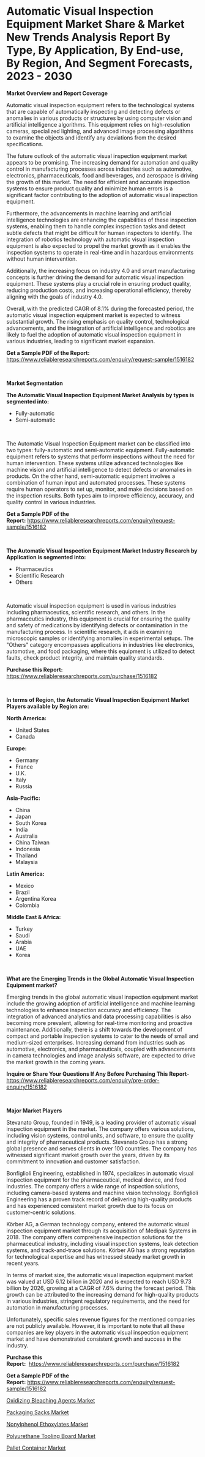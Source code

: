 <p><h1>Automatic Visual Inspection Equipment Market Share & Market New Trends Analysis Report By Type, By Application, By End-use, By Region, And Segment Forecasts, 2023 - 2030</h1></p><p><strong>Market Overview and Report Coverage</strong></p>
<p><p>Automatic visual inspection equipment refers to the technological systems that are capable of automatically inspecting and detecting defects or anomalies in various products or structures by using computer vision and artificial intelligence algorithms. This equipment relies on high-resolution cameras, specialized lighting, and advanced image processing algorithms to examine the objects and identify any deviations from the desired specifications.</p><p>The future outlook of the automatic visual inspection equipment market appears to be promising. The increasing demand for automation and quality control in manufacturing processes across industries such as automotive, electronics, pharmaceuticals, food and beverages, and aerospace is driving the growth of this market. The need for efficient and accurate inspection systems to ensure product quality and minimize human errors is a significant factor contributing to the adoption of automatic visual inspection equipment.</p><p>Furthermore, the advancements in machine learning and artificial intelligence technologies are enhancing the capabilities of these inspection systems, enabling them to handle complex inspection tasks and detect subtle defects that might be difficult for human inspectors to identify. The integration of robotics technology with automatic visual inspection equipment is also expected to propel the market growth as it enables the inspection systems to operate in real-time and in hazardous environments without human intervention.</p><p>Additionally, the increasing focus on industry 4.0 and smart manufacturing concepts is further driving the demand for automatic visual inspection equipment. These systems play a crucial role in ensuring product quality, reducing production costs, and increasing operational efficiency, thereby aligning with the goals of industry 4.0.</p><p>Overall, with the predicted CAGR of 8.1% during the forecasted period, the automatic visual inspection equipment market is expected to witness substantial growth. The rising emphasis on quality control, technological advancements, and the integration of artificial intelligence and robotics are likely to fuel the adoption of automatic visual inspection equipment in various industries, leading to significant market expansion.</p></p>
<p><strong>Get a Sample PDF of the Report:</strong> <a href="https://www.reliableresearchreports.com/enquiry/request-sample/1516182">https://www.reliableresearchreports.com/enquiry/request-sample/1516182</a></p>
<p>&nbsp;</p>
<p><strong>Market Segmentation</strong></p>
<p><strong>The Automatic Visual Inspection Equipment Market Analysis by types is segmented into:</strong></p>
<p><ul><li>Fully-automatic</li><li>Semi-automatic</li></ul></p>
<p>&nbsp;</p>
<p><p>The Automatic Visual Inspection Equipment market can be classified into two types: fully-automatic and semi-automatic equipment. Fully-automatic equipment refers to systems that perform inspections without the need for human intervention. These systems utilize advanced technologies like machine vision and artificial intelligence to detect defects or anomalies in products. On the other hand, semi-automatic equipment involves a combination of human input and automated processes. These systems require human operators to set up, monitor, and make decisions based on the inspection results. Both types aim to improve efficiency, accuracy, and quality control in various industries.</p></p>
<p><strong>Get a Sample PDF of the Report:</strong>&nbsp;<a href="https://www.reliableresearchreports.com/enquiry/request-sample/1516182">https://www.reliableresearchreports.com/enquiry/request-sample/1516182</a></p>
<p>&nbsp;</p>
<p><strong>The Automatic Visual Inspection Equipment Market Industry Research by Application is segmented into:</strong></p>
<p><ul><li>Pharmaceutics</li><li>Scientific Research</li><li>Others</li></ul></p>
<p>&nbsp;</p>
<p><p>Automatic visual inspection equipment is used in various industries including pharmaceutics, scientific research, and others. In the pharmaceutics industry, this equipment is crucial for ensuring the quality and safety of medications by identifying defects or contamination in the manufacturing process. In scientific research, it aids in examining microscopic samples or identifying anomalies in experimental setups. The "Others" category encompasses applications in industries like electronics, automotive, and food packaging, where this equipment is utilized to detect faults, check product integrity, and maintain quality standards.</p></p>
<p><strong>Purchase this Report:</strong>&nbsp; <a href="https://www.reliableresearchreports.com/purchase/1516182">https://www.reliableresearchreports.com/purchase/1516182</a></p>
<p>&nbsp;</p>
<p><strong>In terms of Region, the Automatic Visual Inspection Equipment Market Players available by Region are:</strong></p>
<p>
    <p> <strong> North America: </strong>
        <ul>
            <li>United States</li>
            <li>Canada</li>
        </ul>
        </p> 
    <p> <strong> Europe: </strong>
        <ul>
            <li>Germany</li>
            <li>France</li>
            <li>U.K.</li>
            <li>Italy</li>
            <li>Russia</li>
        </ul>
        </p> 
    <p> <strong> Asia-Pacific: </strong>
        <ul>
            <li>China</li>
            <li>Japan</li>
            <li>South Korea</li>
            <li>India</li>
            <li>Australia</li>
            <li>China Taiwan</li>
            <li>Indonesia</li>
            <li>Thailand</li>
            <li>Malaysia</li>
        </ul>
        </p> 
    <p> <strong> Latin America: </strong>
        <ul>
            <li>Mexico</li>
            <li>Brazil</li>
            <li>Argentina Korea</li>
            <li>Colombia</li>
        </ul>
        </p> 
    <p> <strong> Middle East & Africa: </strong>
        <ul>
            <li>Turkey</li>
            <li>Saudi</li>
            <li>Arabia</li>
            <li>UAE</li>
            <li>Korea</li>
        </ul>
    </p>
    </p>
<p>&nbsp;</p>
<p><strong>What are the Emerging Trends in the Global Automatic Visual Inspection Equipment market?</strong></p>
<p><p>Emerging trends in the global automatic visual inspection equipment market include the growing adoption of artificial intelligence and machine learning technologies to enhance inspection accuracy and efficiency. The integration of advanced analytics and data processing capabilities is also becoming more prevalent, allowing for real-time monitoring and proactive maintenance. Additionally, there is a shift towards the development of compact and portable inspection systems to cater to the needs of small and medium-sized enterprises. Increasing demand from industries such as automotive, electronics, and pharmaceuticals, coupled with advancements in camera technologies and image analysis software, are expected to drive the market growth in the coming years.</p></p>
<p><strong>Inquire or Share Your Questions If Any Before Purchasing This Report</strong>- <a href="https://www.reliableresearchreports.com/enquiry/pre-order-enquiry/1516182">https://www.reliableresearchreports.com/enquiry/pre-order-enquiry/1516182</a></p>
<p>&nbsp;</p>
<p><strong>Major Market Players</strong></p>
<p><p>Stevanato Group, founded in 1949, is a leading provider of automatic visual inspection equipment in the market. The company offers various solutions, including vision systems, control units, and software, to ensure the quality and integrity of pharmaceutical products. Stevanato Group has a strong global presence and serves clients in over 100 countries. The company has witnessed significant market growth over the years, driven by its commitment to innovation and customer satisfaction.</p><p>Bonfiglioli Engineering, established in 1974, specializes in automatic visual inspection equipment for the pharmaceutical, medical device, and food industries. The company offers a wide range of inspection solutions, including camera-based systems and machine vision technology. Bonfiglioli Engineering has a proven track record of delivering high-quality products and has experienced consistent market growth due to its focus on customer-centric solutions.</p><p>Körber AG, a German technology company, entered the automatic visual inspection equipment market through its acquisition of Medipak Systems in 2018. The company offers comprehensive inspection solutions for the pharmaceutical industry, including visual inspection systems, leak detection systems, and track-and-trace solutions. Körber AG has a strong reputation for technological expertise and has witnessed steady market growth in recent years.</p><p>In terms of market size, the automatic visual inspection equipment market was valued at USD 6.12 billion in 2020 and is expected to reach USD 9.73 billion by 2026, growing at a CAGR of 7.6% during the forecast period. This growth can be attributed to the increasing demand for high-quality products in various industries, stringent regulatory requirements, and the need for automation in manufacturing processes.</p><p>Unfortunately, specific sales revenue figures for the mentioned companies are not publicly available. However, it is important to note that all these companies are key players in the automatic visual inspection equipment market and have demonstrated consistent growth and success in the industry.</p></p>
<p><strong>Purchase this Report:</strong>&nbsp;&nbsp;<a href="https://www.reliableresearchreports.com/purchase/1516182">https://www.reliableresearchreports.com/purchase/1516182</a></p>
<p></p>
<p><strong>Get a Sample PDF of the Report:</strong>&nbsp;<a href="https://www.reliableresearchreports.com/enquiry/request-sample/1516182">https://www.reliableresearchreports.com/enquiry/request-sample/1516182</a></p>
<p><p><a href="https://medium.com/@porteradams98/oxidizing-bleaching-agents-market-exploring-market-share-market-trends-and-future-growth-efb85f30e114">Oxidizing Bleaching Agents Market</a></p><p><a href="https://medium.com/@zoeyleannon2023/packaging-sacks-market-insights-into-market-cagr-market-trends-and-growth-strategies-a2e7d0845101">Packaging Sacks Market</a></p><p><a href="https://medium.com/@marinaieme/nonylphenol-ethoxylates-market-report-reveals-the-latest-trends-and-growth-opportunities-of-this-622b9da6da2d">Nonylphenol Ethoxylates Market</a></p><p><a href="https://medium.com/@othamcclure/polyurethane-tooling-board-market-report-reveals-the-latest-trends-and-growth-opportunities-of-this-d6a1d0e18b86">Polyurethane Tooling Board Market</a></p><p><a href="https://medium.com/@myrticecole/pallet-container-market-size-market-outlook-and-market-forecast-2023-to-2030-9256860c0c13">Pallet Container Market</a></p></p>